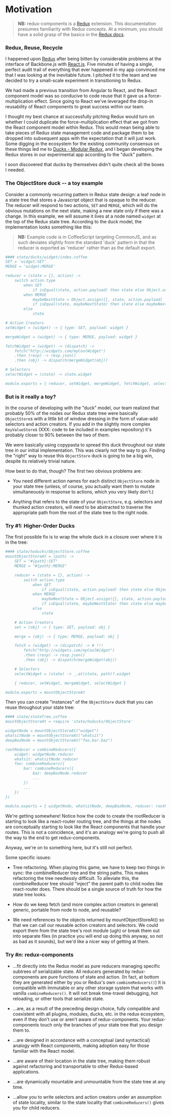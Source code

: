 # Motivation

> **NB:** redux-components is a [Redux](http://redux.js.org/) extension. This documentation presumes familiarity with Redux concepts. At a minimum, you should have a solid grasp of the basics in the [Redux docs](http://redux.js.org).

### Redux, Reuse, Recycle

I happened upon [Redux](http://redux.js.org) after being bitten by considerable problems at the interface of Backbone.js with [React.js](https://facebook.github.io/react/). Five minutes of having a single, perfect audit trail of everything that ever happened in my app convinced me that I was looking at the inevitable future. I pitched it to the team and we decided to try a small-scale experiment in transitioning to Redux.

We had made a previous transition from Angular to React, and the React component model was so conducive to code reuse that it gave us a force-multiplication effect. Since going to React we've leveraged the drop-in reusability of React components to great success within our team.

I thought my best chance at successfully pitching Redux would turn on whether I could  duplicate the force-multiplication effect that we got from the React component model within Redux. This would mean being able to take pieces of Redux state management code and package them to be dropped into subsequent apps with the expectation that it will just work. Some digging in the ecosystem for the existing community consensus on these things led me to [Ducks - Modular Redux](https://github.com/erikras/ducks-modular-redux), and I began developing the  Redux stores in our experimental app according to the "duck" pattern.

I soon discovered that ducks by themselves didn't quite check all the boxes I needed.

### The ObjectStore duck -- a toy example

Consider a commonly recurring pattern in Redux state design: a leaf node in a state tree that stores a Javascript object that is opaque to the reducer. The reducer will respond to two actions, ```SET``` and ```MERGE```, which will do the obvious mutations on the next state, making a new state only if there was a change. In this example, we will assume it lives at a node named ```widget``` at the top of the Redux state tree. According to the duck model, the implementation looks something like this:

> **NB:** Example code is in CoffeeScript targeting CommonJS, and as such deviates slightly from the standard 'duck' pattern in that the reducer is exported as 'reducer' rather than as the default export.

```coffee
#### state/ducks/widget/index.coffee
SET = 'widget:SET'
MERGE = 'widget:MERGE'

reducer = (state = {}, action) ->
	switch action.type
		when SET
			if isEqual(state, action.payload) then state else Object.assign({}, action.payload)
		when MERGE
			maybeNextState = Object.assign({}, state, action.payload)
			if isEqual(state, maybeNextState) then state else maybeNextState
		else
			state

# Action Creators
setWidget = (widget) -> { type: SET, payload: widget }

mergeWidget = (widget) -> { type: MERGE, payload: widget }

fetchWidget = (widget) -> (dispatch) ->
	fetch("http://widgets.com/myCoolWidget")
	.then (resp) -> resp.json()
	.then (obj) -> dispatch(mergeWidget(obj))

# Selectors
selectWidget = (state) -> state.widget

module.exports = { reducer, setWidget, mergeWidget, fetchWidget, selectWidget }
```

### But is it really a toy?

In the course of developing with the "duck" model, our team realized that probably 50% of the nodes our Redux state tree were basically ```ObjectStore```s with a little bit of window dressing in the form of value-add selectors and action creators. If you add in the slightly more complex ```KeyValueStore```s (XXX: code to be included in examples repository) it's probably closer to 90% between the two of them.

We were basically using copypasta to spread this duck throughout our state tree in our initial implementation. This was clearly not the way to go. Finding the "right" way to reuse this ```ObjectStore``` duck is going to be a big win, despite its relatively trivial nature.

How best to do that, though? The first two obvious problems are:
* You need different action names for each distinct ```ObjectStore``` node in your state tree (unless, of course, you actually want them to mutate simultaneously in response to actions, which you very likely don't.)

* Anything that refers to the state of your ```ObjectStore```, e.g. selectors and thunked action creators, will need to be abstracted to traverse the appropriate path from the root of the state tree to the right node.

### Try #1: Higher-Order Ducks

The first possible fix is to wrap the whole duck in a closure over where it is in the tree:

```coffee
#### state/hoducks/ObjectStore.coffee
mountObjectStoreAt = (path) ->
	SET = "#{path}:SET"
	MERGE = "#{path}:MERGE"

	reducer = (state = {}, action) ->
		switch action.type
			when SET
				if isEqual(state, action.payload) then state else Object.assign({}, action.payload)
			when MERGE
				maybeNextState = Object.assign({}, state, action.payload)
				if isEqual(state, maybeNextState) then state else maybeNextState
			else
				state

	# Action Creators
	set = (obj) -> { type: SET, payload: obj }

	merge = (obj) -> { type: MERGE, payload: obj }

	fetch = (widget) -> (dispatch) -> # !!!
		fetch("http://widgets.com/myCoolWidget")
		.then (resp) -> resp.json()
		.then (obj) -> dispatch(mergeWidget(obj))

	# Selectors
	selectWidget = (state) -> _.at(state, path)?.widget

	{ reducer, setWidget, mergeWidget, selectWidget }

module.exports = mountObjectStoreAt
```

Then you can create "instances" of the ```ObjectStore``` duck that you can reuse throughout your state tree:

```coffee
#### state/stateTree.coffee
mountObjectStoreAt = require 'state/hoducks/ObjectStore'

widgetNode = mountObjectStoreAt("widget")
whatsitNode = mountObjectStoreAt("whatsit")
deepBazNode = mountObjectStoreAt("foo.bar.baz")

rootReducer = combineReducers({
	widget: widgetNode.reducer
	whatsit: whatsitNode.reducer
	foo: combineReducers({
		bar: combineReducers({
			baz: deepBazNode.reducer
			...
		})
		...
	})
})

module.exports = { widgetNode, whatsitNode, deepBazNode, reducer: rootReducer } # ????
```

We're getting somewhere! Notice how the code to create the rootReducer is starting to look like a react-router routing tree, and the things at the nodes are conceptually starting to look like the React components that handle your routes. This is not a coincidence, and it's an analogy we're going to push all the way to the end to get redux-components.

Anyway, we're on to something here, but it's still not perfect.

Some specific issues:

* Tree refactoring. When playing this game, we have to keep two things in sync: the combineReducer tree and the string paths. This makes refactoring the tree needlessly difficult. To alleviate this, the combineReducer tree should "inject" the parent path to child nodes like react-router does. There should be a single source of truth for how the state tree looks.

* How do we keep fetch (and more complex action creators in general) generic, portable from node to node, and reusable?

* We need references to the objects returned by mountObjectStoreAt() so that we can call our reusable action creators and selectors. We could export them from the state tree's root module (ugh) or break them out into separate files (in practice you will end up doing this anyway, so not as bad as it sounds), but we'd like a nicer way of getting at them.

### Try #*n*: redux-components

* ...fit directly into the Redux model as pure reducers managing specific subtrees of serializable state. All reducers generated by redux-components are pure functions of state and action. (In fact, at bottom they are generated either by you or Redux's own ```combineReducers()```) It is compatible with Immutable or any other storage system that works with vanilla ```combineReducers()```. It will not break time-travel debugging, hot reloading, or other tools that serialize state.

* ...are, as a result of the preceding design choice, fully compatible and coexistent with all plugins, modules, ducks, etc. in the redux ecosystem, even if they don't use or aren't aware of redux-components. Your redux-components touch only the branches of your state tree that you design them to.

* ...are designed in accordance with a conceptual (and syntactical) analogy with React components, making adoption easy for those familiar with the React model.

* ...are aware of their location in the state tree, making them robust against refactoring and transportable to other Redux-based applications.

* ...are dynamically mountable and unmountable from the state tree at any time.

* ...allow you to write selectors and action creators under an assumption of state locality, similar to the state locality that ```combineReducers()``` gives you for child reducers.
